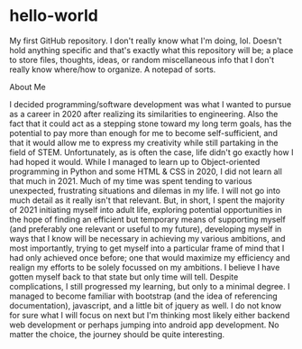# hello-world
My first GitHub repository. I don't really know what I'm doing, lol. Doesn't hold anything specific and that's exactly what this repository will be; a place to store files, thoughts, ideas, or random miscellaneous info that I don't really know where/how to organize. A notepad of sorts.

About Me

I decided programming/software development was what I wanted to pursue as a career in 2020 after realizing its similarities to engineering. Also the fact that it could act as a stepping stone toward my long term goals, has the potential to pay more than enough for me to become self-sufficient, and that it would allow me to express my creativity while still partaking in the field of STEM. Unfortunately, as is often the case, life didn't go exactly how I had hoped it would. While I managed to learn up to Object-oriented programming in Python and some HTML & CSS in 2020, I did not learn all that much in 2021. Much of my time was spent tending to various unexpected, frustrating situations and dilemas in my life. I will not go into much detail as it really isn't that relevant. But, in short, I spent the majority of 2021 initiating myself into adult life, exploring potential opportunities in the hope of finding an efficient but temporary means of supporting myself (and preferably one relevant or useful to my future), developing myself in ways that I know will be necessary in achieving my various ambitions, and most importantly, trying to get myself into a particular frame of mind that I had only achieved once before; one that would maximize my efficiency and realign my efforts to be solely focussed on my ambitions. I believe I have gotten myself back to that state but only time will tell. Despite complications, I still progressed my learning, but only to a minimal degree. I managed to become familiar with bootstrap (and the idea of referencing documentation), javascript, and a little bit of jquery as well. I do not know for sure what I will focus on next but I'm thinking most likely either backend web development or perhaps jumping into android app development. No matter the choice, the journey should be quite interesting.
